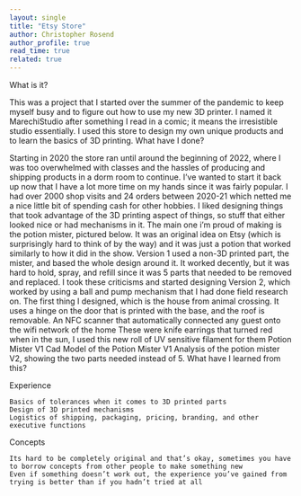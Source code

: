 ```yaml
---
layout: single
title: "Etsy Store"
author: Christopher Rosend
author_profile: true
read_time: true
related: true
---
```


What is it?

This was a project that I started over the summer of the pandemic to keep myself busy and to figure out how to use my new 3D printer. I named it MarechiStudio after something I read in a comic; it means the irresistible studio essentially. I used this store to design my own unique products and to learn the basics of 3D printing.
What have I done?

Starting in 2020 the store ran until around the beginning of 2022, where I was too overwhelmed with classes and the hassles of producing and shipping products in a dorm room to continue. I’ve wanted to start it back up now that I have a lot more time on my hands since it was fairly popular. I had over 2000 shop visits and 24 orders between 2020-21 which netted me a nice little bit of spending cash for other hobbies.
I liked designing things that took advantage of the 3D printing aspect of things, so stuff that either looked nice or had mechanisms in it. The main one i’m proud of making is the potion mister, pictured below. It was an original idea on Etsy (which is surprisingly hard to think of by the way) and it was just a potion that worked similarly to how it did in the show. Version 1 used a non-3D printed part, the mister, and based the whole design around it. It worked decently, but it was hard to hold, spray, and refill since it was 5 parts that needed to be removed and replaced. I took these criticisms and started designing Version 2, which worked by using a ball and pump mechanism that I had done field research on.
The first thing I designed, which is the house from animal crossing. It uses a hinge on the door that is printed with the base, and the roof is removable.
An NFC scanner that automatically connected any guest onto the wifi network of the home
These were knife earrings that turned red when in the sun, I used this new roll of UV sensitive filament for them
Potion Mister V1
Cad Model of the Potion Mister V1
Analysis of the potion mister V2, showing the two parts needed instead of 5.
What have I learned from this?

Experience

    Basics of tolerances when it comes to 3D printed parts
    Design of 3D printed mechanisms
    Logistics of shipping, packaging, pricing, branding, and other executive functions

Concepts

    Its hard to be completely original and that’s okay, sometimes you have to borrow concepts from other people to make something new
    Even if something doesn’t work out, the experience you’ve gained from trying is better than if you hadn’t tried at all
